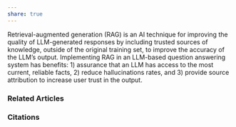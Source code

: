 ```yaml
---
share: true
---
```


Retrieval-augmented generation (RAG) is an AI technique for improving the quality of LLM-generated responses by including trusted sources of knowledge, outside of the original training set, to improve the accuracy of the LLM’s output. Implementing RAG in an LLM-based question answering system has benefits: 1) assurance that an LLM has access to the most current, reliable facts, 2) reduce hallucinations rates, and 3) provide source attribution to increase user trust in the output.

### Related Articles

### Citations
